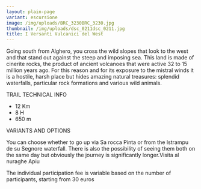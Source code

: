 ```yaml
---
layout: plain-page
variant: escursione
image: /img/uploads/BRC_3230BRC_3230.jpg
thumbnail: /img/uploads/dsc_0211dsc_0211.jpg
title: I Versanti Vulcanici del West
---
```

Going south from Alghero, you cross the wild slopes that look to the west and that stand out against the steep and imposing sea. This land is made of cinerite rocks, the product of ancient volcanoes that were active 32 to 15 million years ago. For this reason and for its exposure to the mistral winds it is a hostile, harsh place but hides amazing natural treasures: splendid waterfalls, particular rock formations and various wild animals.

TRAIL TECHNICAL INFO

* 12 Km
* 8 H
* 650 m

VARIANTS AND OPTIONS

You can choose whether to go up via Sa rocca Pinta or from the Istrampu de su Segnore waterfall. There is also the possibility of seeing them both on the same day but obviously the journey is significantly longer.Visita al nuraghe Apiu

The individual participation fee is variable based on the number of participants, starting from 30 euros